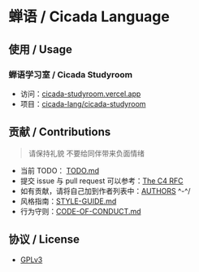# 蝉语 / Cicada Language

## 使用 / Usage

### 蝉语学习室 / Cicada Studyroom

- 访问：[cicada-studyroom.vercel.app](https://cicada-studyroom.vercel.app)
- 项目：[cicada-lang/cicada-studyroom](https://github.com/cicada-lang/cicada-studyroom)

## 贡献 / Contributions

> 请保持礼貌 不要给同伴带来负面情绪

- 当前 TODO： [TODO.md](TODO.md)
- 提交 issue 与 pull request 可以参考：[The C4 RFC](https://rfc.zeromq.org/spec:42/C4)
- 如有贡献，请将自己加到作者列表中：[AUTHORS](AUTHORS) ^-^/
- 风格指南：[STYLE-GUIDE.md](STYLE-GUIDE.md)
- 行为守则：[CODE-OF-CONDUCT.md](CODE-OF-CONDUCT.md)

## 协议 / License

- [GPLv3](LICENSE)
